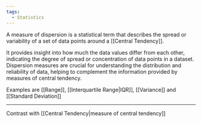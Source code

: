 ```yaml
---
tags:
  - Statistics
---
```

A measure of dispersion is a statistical term that describes the spread or variability of a set of data points around a [[Central Tendency]].

It provides insight into how much the data values differ from each other, indicating the degree of spread or concentration of data points in a dataset. Dispersion measures are crucial for understanding the distribution and reliability of data, helping to complement the information provided by measures of central tendency.

Examples are [[Range]], [[Interquartile Range|IQR]], [[Variance]] and [[Standard Deviation]]

---
Contrast with [[Central Tendency|measure of central tendency]]